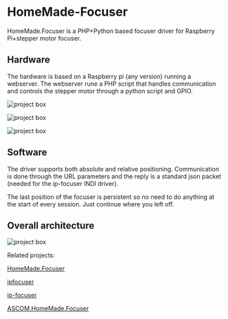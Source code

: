# HomeMade-Focuser

HomeMade.Focuser is a PHP+Python based focuser driver for Raspberry Pi+stepper motor focuser.

## Hardware

The hardware is based on a Raspberry pi (any version) running a webserver. The webserver rune a PHP script that handles communication and controls the stepper motor through a python script and GPIO.

![project box](http://www.raguenaud-online.org/cedric/photos/astro/focuser/IMG_20170721_163546-small.jpg)

![project box](http://www.raguenaud-online.org/cedric/photos/astro/focuser/IMG_20170720_131956-small.jpg)

![project box](http://www.raguenaud-online.org/cedric/photos/astro/focuser/IMG_20170811_170256-small.jpg)

## Software

The driver supports both absolute and relative positioning. Communication is done through the URL parameters and the reply is a standard json packet (needed for the ip-focuser INDI driver).

The last position of the focuser is persistent so no need to do anything at the start of every session. Just continue where you left off.

## Overall architecture

![project box](http://www.raguenaud-online.org/cedric/photos/astro/focuser/focuser.png)

Related projects:

[HomeMade.Focuser](https://github.com/cedric-r/HomeMade.Focuser)

[ipfocuser](https://github.com/cedric-r/ipfocuser)

[ip-focuser](https://github.com/cedric-r/ip-focuser)

[ASCOM.HomeMade.Focuser](https://github.com/cedric-r/ASCOM.HomeMade.Focuser)


